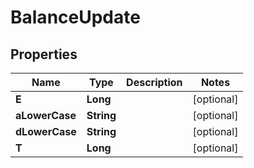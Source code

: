 

# BalanceUpdate


## Properties

| Name | Type | Description | Notes |
|------------ | ------------- | ------------- | -------------|
|**E** | **Long** |  |  [optional] |
|**aLowerCase** | **String** |  |  [optional] |
|**dLowerCase** | **String** |  |  [optional] |
|**T** | **Long** |  |  [optional] |



